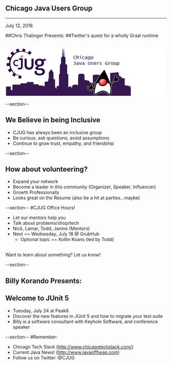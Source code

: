 ## Chicago Java Users Group

---

July 12, 2018

##Chris Thalinger Presents:
##Twitter's quest for a wholly Graal runtime


<div style="background-color: white; margin-top: 30px;">
	<img src="images/cjug.gif" style="border: none; box-shadow: none;"/>
</div>


--section--
## We Believe in being Inclusive
 * CJUG has always been an inclusive group
 * Be curious, ask questions, avoid assumptions
 * Continue to grow trust, empathy, and friendship

--section--

## How about volunteering?
 * Expand your network
 * Become a leader in this community (Organizer, Speaker, Influencer)
 * Growth Professionally
 * Looks great on the Resume (also be a hit at parties...maybe)


--section--
#CJUG Office Hours!
* Let our mentors help you
* Talk about problems/shop/tech
* Nick, Lamar, Todd, Janine (Mentors)
* Next == Wednesday, July 18 @ GrubHub
  * Optional topic == Kotlin Koans (led by Todd)

<br>
Want to learn about something? Let us know!

--section--

## Billy Korando Presents: 
## Welcome to JUnit 5

* Tuesday, July 24 at Peak6
* Discover the new features in JUnit 5 and how to migrate your test suite
* Billy is a software consultant with Keyhole Software, and conference speaker


--section--
#Remember:
 * Chicago Tech Slack (http://www.chicagotechslack.com/)
 * Current Java News! (http://www.javaoffheap.com)
 * Follow us on Twitter: @CJUG
